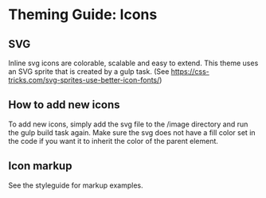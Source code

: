 # Theming Guide: Icons

## SVG
Inline svg icons are colorable, scalable and easy to extend. This theme uses an
SVG sprite that is created by a gulp task. (See https://css-tricks.com/svg-sprites-use-better-icon-fonts/)

## How to add new icons
To add new icons, simply add the svg file to the /image directory and run the
gulp build task again. Make sure the svg does not have a fill color set in the
code if you want it to inherit the color of the parent element.

## Icon markup
See the styleguide for markup examples.
